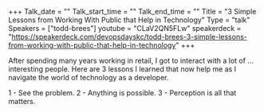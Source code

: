 +++
Talk_date = ""
Talk_start_time = ""
Talk_end_time = ""
Title = "3 Simple Lessons from Working With Public that Help in Technology"
Type = "talk"
Speakers = ["todd-brees"]
youtube = "CLaV2QN5FLw"
speakerdeck = "https://speakerdeck.com/devopsdayskc/todd-brees-3-simple-lessons-from-working-with-public-that-help-in-technology"
+++

After spending many years working in retail, I got to interact with a lot of …interesting people. Here are 3 lessons I learned that now help me as I navigate the world of technology as a developer. 

1 - See the problem.
2 - Anything is possible. 
3 - Perception is all that matters.
